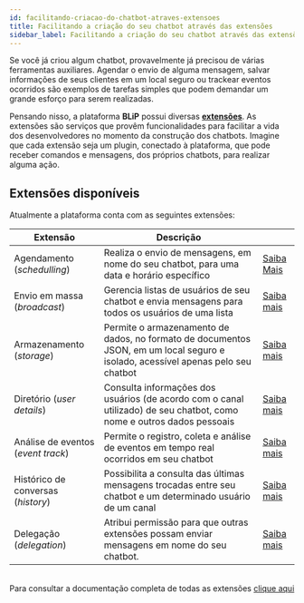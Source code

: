 ```yaml
---
id: facilitando-criacao-do-chatbot-atraves-extensoes
title: Facilitando a criação do seu chatbot através das extensões
sidebar_label: Facilitando a criação do seu chatbot através das extensões
---
```


Se você já criou algum chatbot, provavelmente já precisou de várias ferramentas auxiliares. Agendar o envio de alguma mensagem, salvar informações de seus clientes em um local seguro ou trackear eventos ocorridos são exemplos de tarefas simples que podem demandar um grande esforço para serem realizadas.

Pensando nisso, a plataforma **BLiP** possui diversas [**extensões**](https://portal.blip.ai/#/docs/extensions). As extensões são serviços que provêm funcionalidades para facilitar a vida dos desenvolvedores no momento da construção dos chatbots. Imagine que cada extensão seja um plugin, conectado à plataforma, que pode receber comandos e mensagens, dos próprios chatbots, para realizar alguma ação.

## Extensões disponíveis
Atualmente a plataforma conta com as seguintes extensões:

| Extensão    | Descrição |            |
|-------------|-----------|------------|
| Agendamento (*schedulling*) | Realiza o envio de mensagens, em nome do seu chatbot, para uma data e horário específico      | [Saiba Mais](https://portal.blip.ai/#/docs/extensions/scheduler) |
| Envio em massa (*broadcast*) | Gerencia listas de usuários de seu chatbot e envia mensagens para todos os usuários de uma lista | [Saiba mais](https://portal.blip.ai/#/docs/extensions/broadcast)|
| Armazenamento (*storage*) | Permite o armazenamento de dados, no formato de documentos JSON, em um local seguro e isolado, acessível apenas pelo seu chatbot |[Saiba mais](https://portal.blip.ai/#/docs/extensions/bucket) |
| Diretório (*user details*) | Consulta informações dos usuários (de acordo com o canal utilizado) de seu chatbot, como nome e outros dados pessoais | [Saiba mais](https://portal.blip.ai/#/docs/extensions/directory) |
| Análise de eventos (*event track*) | Permite o registro, coleta e análise de eventos em tempo real ocorridos em seu chatbot | [Saiba mais](https://portal.blip.ai/#/docs/extensions/event-track) |
| Histórico de conversas (*history*) | Possibilita a consulta das últimas mensagens trocadas entre seu chatbot e um determinado usuário de um canal | [Saiba mais](https://portal.blip.ai/#/docs/extensions/threads)|
| Delegação (*delegation*) | Atribui permissão para que outras extensões possam enviar mensagens em nome do seu chatbot. | [Saiba mais](https://portal.blip.ai/#/docs/extensions/delegation)|

<br>Para consultar a documentação completa de todas as extensões [clique aqui](https://docs.blip.ai/#extensions)
